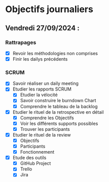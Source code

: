 # Objectifs journaliers

## Vendredi 27/09/2024 :

### Rattrapages

- [x] Revoir les méthodologies non comprises
- [x] Finir les dailys précédents

### SCRUM

- [x] Savoir réaliser un daily meeting
- [x] Etudier les rapports SCRUM
  - [x] Etudier la vélocité
  - [x] Savoir construire le burndown Chart
  - [x] Comprendre le tableau de la backlog
- [x] Etudier le rituel de la retrospective en détail
  - [x] Comprendre les Objectifs
  - [x] Voir les différents supports possibles
  - [x] Trouver les participants
- [x] Etudier le rituel de la review
  - [x] Objectifs
  - [x] Participants
  - [x] Fonctionnement
- [x] Etude des outils
  - [x] GitHub Project
  - [x] Trello
  - [x] Jira
